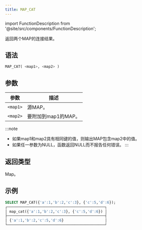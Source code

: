 ```yaml
---
title: MAP_CAT
---
```

import FunctionDescription from '@site/src/components/FunctionDescription';

<FunctionDescription description="引入或更新: v1.2.459"/>

返回两个MAP的连接结果。

## 语法

```sql
MAP_CAT( <map1>, <map2> )
```

## 参数

| 参数      | 描述                             |
|-----------|----------------------------------|
| `<map1>`  | 源MAP。                         |
| `<map2>`  | 要附加到map1的MAP。             |

:::note
- 如果map1和map2具有相同键的值，则输出MAP包含map2中的值。
- 如果任一参数为NULL，函数返回NULL而不报告任何错误。
:::

## 返回类型

Map。

## 示例

```sql
SELECT MAP_CAT({'a':1,'b':2,'c':3}, {'c':5,'d':6});
┌─────────────────────────────────────────────┐
│ map_cat({'a':1,'b':2,'c':3}, {'c':5,'d':6}) │
├─────────────────────────────────────────────┤
│ {'a':1,'b':2,'c':5,'d':6}                   │
└─────────────────────────────────────────────┘
```
